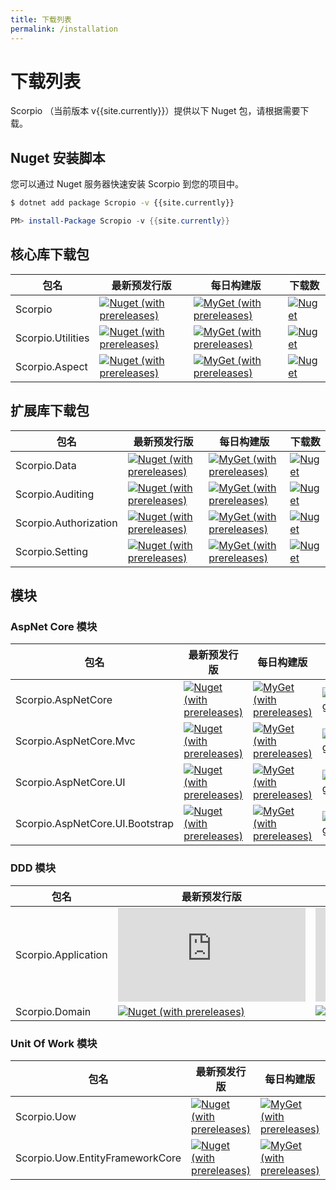 ```yaml
---
title: 下载列表
permalink: /installation
---
```


# 下载列表

Scorpio （当前版本 v{{site.currently}}）提供以下 Nuget 包，请根据需要下载。

## Nuget 安装脚本

您可以通过 Nuget 服务器快速安装 Scorpio 到您的项目中。

``` bash
$ dotnet add package Scropio -v {{site.currently}}
```

``` powershell
PM> install-Package Scropio -v {{site.currently}}
```

## 核心库下载包

| 包名 |  最新预发行版 | 每日构建版 | 下载数  |
|--------------|  ------- |  ------- |  ----  |
| Scorpio | [![Nuget (with prereleases)](https://img.shields.io/nuget/vpre/Scorpio)](https://www.nuget.org/packages/Scorpio) | [![MyGet (with prereleases)](https://img.shields.io/myget/project-scorpio/vpre/scorpio)](https://www.myget.org/feed/project-scorpio/package/nuget/Scorpio) | [![Nuget](https://img.shields.io/nuget/dt/Scorpio)](https://www.nuget.org/packages/Scorpio) |
| Scorpio.Utilities | [![Nuget (with prereleases)](https://img.shields.io/nuget/vpre/Scorpio.Utilities)](https://www.nuget.org/packages/Scorpio.Utilities) | [![MyGet (with prereleases)](https://img.shields.io/myget/project-scorpio/vpre/scorpio.Utilities)](https://www.myget.org/feed/project-scorpio/package/nuget/Scorpio.Utilities) | [![Nuget](https://img.shields.io/nuget/dt/Scorpio.Utilities)](https://www.nuget.org/packages/Scorpio.Utilities) |
| Scorpio.Aspect | [![Nuget (with prereleases)](https://img.shields.io/nuget/vpre/Scorpio.Aspect)](https://www.nuget.org/packages/Scorpio.Aspect) | [![MyGet (with prereleases)](https://img.shields.io/myget/project-scorpio/vpre/scorpio.Aspect)](https://www.myget.org/feed/project-scorpio/package/nuget/Scorpio.Aspect) | [![Nuget](https://img.shields.io/nuget/dt/Scorpio.Aspect)](https://www.nuget.org/packages/Scorpio.Aspect) |

## 扩展库下载包

| 包名 |  最新预发行版 | 每日构建版 | 下载数  |
|--------------|  ------- |  ------- |  ----  |
| Scorpio.Data | [![Nuget (with prereleases)](https://img.shields.io/nuget/vpre/Scorpio.Data)](https://www.nuget.org/packages/Scorpio.Data) | [![MyGet (with prereleases)](https://img.shields.io/myget/project-scorpio/vpre/scorpio.data)](https://www.myget.org/feed/project-scorpio/package/nuget/Scorpio.Data) | [![Nuget](https://img.shields.io/nuget/dt/Scorpio.Data)](https://www.nuget.org/packages/Scorpio.Data) |
| Scorpio.Auditing | [![Nuget (with prereleases)](https://img.shields.io/nuget/vpre/Scorpio.Auditing)](https://www.nuget.org/packages/Scorpio.Auditing) | [![MyGet (with prereleases)](https://img.shields.io/myget/project-scorpio/vpre/scorpio.auditing)](https://www.myget.org/feed/project-scorpio/package/nuget/Scorpio.Auditing) | [![Nuget](https://img.shields.io/nuget/dt/Scorpio.Auditing)](https://www.nuget.org/packages/Scorpio.Auditing) |
| Scorpio.Authorization | [![Nuget (with prereleases)](https://img.shields.io/nuget/vpre/Scorpio.Authorization)](https://www.nuget.org/packages/Scorpio.Authorization) | [![MyGet (with prereleases)](https://img.shields.io/myget/project-scorpio/vpre/scorpio.authorization)](https://www.myget.org/feed/project-scorpio/package/nuget/Scorpio.Authorization) | [![Nuget](https://img.shields.io/nuget/dt/Scorpio.Authorization)](https://www.nuget.org/packages/Scorpio.Authorization) |
| Scorpio.Setting | [![Nuget (with prereleases)](https://img.shields.io/nuget/vpre/Scorpio.Setting)](https://www.nuget.org/packages/Scorpio.Setting) | [![MyGet (with prereleases)](https://img.shields.io/myget/project-scorpio/vpre/scorpio.setting)](https://www.myget.org/feed/project-scorpio/package/nuget/Scorpio.Setting) | [![Nuget](https://img.shields.io/nuget/dt/Scorpio.Setting)](https://www.nuget.org/packages/Scorpio.Setting) |

## 模块

### AspNet Core 模块

| 包名 |  最新预发行版 | 每日构建版 | 下载数  |
|--------------|  ------- |  ------- |  ----  |
| Scorpio.AspNetCore | [![Nuget (with prereleases)](https://img.shields.io/nuget/vpre/Scorpio.AspNetCore)](https://www.nuget.org/packages/Scorpio.AspNetCore) | [![MyGet (with prereleases)](https://img.shields.io/myget/project-scorpio/vpre/scorpio.AspNetCore)](https://www.myget.org/feed/project-scorpio/package/nuget/Scorpio.AspNetCore) | [![Nuget](https://img.shields.io/nuget/dt/Scorpio.AspNetCore)](https://www.nuget.org/packages/Scorpio.AspNetCore) |
| Scorpio.AspNetCore.Mvc | [![Nuget (with prereleases)](https://img.shields.io/nuget/vpre/Scorpio.AspNetCore.Mvc)](https://www.nuget.org/packages/Scorpio.AspNetCore.Mvc) | [![MyGet (with prereleases)](https://img.shields.io/myget/project-scorpio/vpre/scorpio.AspNetCore.Mvc)](https://www.myget.org/feed/project-scorpio/package/nuget/Scorpio.AspNetCore.Mvc) | [![Nuget](https://img.shields.io/nuget/dt/Scorpio.AspNetCore.Mvc)](https://www.nuget.org/packages/Scorpio.AspNetCore.Mvc) |
| Scorpio.AspNetCore.UI | [![Nuget (with prereleases)](https://img.shields.io/nuget/vpre/Scorpio.AspNetCore.UI)](https://www.nuget.org/packages/Scorpio.AspNetCore.UI) | [![MyGet (with prereleases)](https://img.shields.io/myget/project-scorpio/vpre/scorpio.AspNetCore.UI)](https://www.myget.org/feed/project-scorpio/package/nuget/Scorpio.AspNetCore.UI) | [![Nuget](https://img.shields.io/nuget/dt/Scorpio.AspNetCore.UI)](https://www.nuget.org/packages/Scorpio.AspNetCore.UI) |
| Scorpio.AspNetCore.UI.Bootstrap | [![Nuget (with prereleases)](https://img.shields.io/nuget/vpre/Scorpio.AspNetCore.UI.Bootstrap)](https://www.nuget.org/packages/Scorpio.AspNetCore.UI.Bootstrap) | [![MyGet (with prereleases)](https://img.shields.io/myget/project-scorpio/vpre/scorpio.AspNetCore.UI.Bootstrap)](https://www.myget.org/feed/project-scorpio/package/nuget/Scorpio.AspNetCore.UI.Bootstrap) | [![Nuget](https://img.shields.io/nuget/dt/Scorpio.AspNetCore.UI.Bootstrap)](https://www.nuget.org/packages/Scorpio.AspNetCore.UI.Bootstrap) |

### DDD 模块

| 包名 |  最新预发行版 | 每日构建版 | 下载数  |
|--------------|  ------- |  ------- |  ----  |
| Scorpio.Application | [![Nuget (with prereleases)](https://img.shields.io/nuget/vpre/Scorpio.Application)](https://www.nuget.org/packages/Scorpio.Application) | [![MyGet (with prereleases)](https://img.shields.io/myget/project-scorpio/vpre/scorpio.Application)](https://www.myget.org/feed/project-scorpio/package/nuget/Scorpio.Application) | [![Nuget](https://img.shields.io/nuget/dt/Scorpio.Application)](https://www.nuget.org/packages/Scorpio.Application) |
| Scorpio.Domain | [![Nuget (with prereleases)](https://img.shields.io/nuget/vpre/Scorpio.Domain)](https://www.nuget.org/packages/Scorpio.Domain) | [![MyGet (with prereleases)](https://img.shields.io/myget/project-scorpio/vpre/scorpio.Domain)](https://www.myget.org/feed/project-scorpio/package/nuget/Scorpio.Domain) | [![Nuget](https://img.shields.io/nuget/dt/Scorpio.Domain)](https://www.nuget.org/packages/Scorpio.Domain) |

### Unit Of Work 模块

| 包名 |  最新预发行版 | 每日构建版 | 下载数  |
|--------------|  ------- |  ------- |  ----  |
| Scorpio.Uow | [![Nuget (with prereleases)](https://img.shields.io/nuget/vpre/Scorpio.Uow)](https://www.nuget.org/packages/Scorpio.Uow) | [![MyGet (with prereleases)](https://img.shields.io/myget/project-scorpio/vpre/scorpio.Uow)](https://www.myget.org/feed/project-scorpio/package/nuget/Scorpio.Uow) | [![Nuget](https://img.shields.io/nuget/dt/Scorpio.Uow)](https://www.nuget.org/packages/Scorpio.Uow) |
| Scorpio.Uow.EntityFrameworkCore | [![Nuget (with prereleases)](https://img.shields.io/nuget/vpre/Scorpio.Uow.EntityFrameworkCore)](https://www.nuget.org/packages/Scorpio.Uow.EntityFrameworkCore) | [![MyGet (with prereleases)](https://img.shields.io/myget/project-scorpio/vpre/scorpio.Uow.EntityFrameworkCore)](https://www.myget.org/feed/project-scorpio/package/nuget/Scorpio.Uow.EntityFrameworkCore) | [![Nuget](https://img.shields.io/nuget/dt/Scorpio.Uow.EntityFrameworkCore)](https://www.nuget.org/packages/Scorpio.Uow.EntityFrameworkCore) |